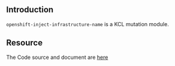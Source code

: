 ## Introduction

`openshift-inject-infrastructure-name` is a KCL mutation module.

## Resource

The Code source and document are [here](https://github.com/kcl-lang/modules/tree/main/openshift-inject-infrastructure-name)
